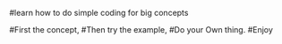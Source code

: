 #learn how to do simple coding for big concepts


#First the concept,
#Then try the example,
#Do your Own thing.
#Enjoy
